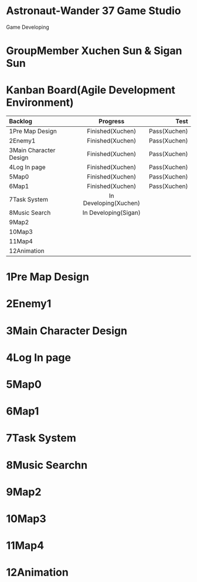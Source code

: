 # Astronaut-Wander  37 Game Studio
Game Developing

# GroupMember Xuchen Sun & Sigan Sun

# Kanban Board(Agile Development Environment)
| Backlog | Progress | Test |
|      :---   |     :---:      |          ---: |
| 1Pre Map Design   | Finished(Xuchen)     | Pass(Xuchen)    |
| 2Enemy1     | Finished(Xuchen)       | Pass(Xuchen)      |
| 3Main Character Design     | Finished(Xuchen)       | Pass(Xuchen)      |
| 4Log In page     | Finished(Xuchen)       | Pass(Xuchen)     |
| 5Map0     | Finished(Xuchen)       | Pass(Xuchen)     |
| 6Map1     | Finished(Xuchen)       | Pass(Xuchen)      |
| 7Task System     | In Developing(Xuchen)       |       |
| 8Music Search     | In Developing(Sigan)       |      |
| 9Map2     |        |      |
| 10Map3     |        |      |
| 11Map4     |        |      |
| 12Animation     |        |      |

# 1Pre Map Design
# 2Enemy1 
# 3Main Character Design
# 4Log In page
# 5Map0
# 6Map1
# 7Task System
# 8Music Searchn
# 9Map2
# 10Map3
# 11Map4
# 12Animation
